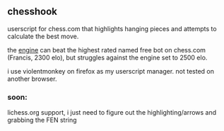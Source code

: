 ## chesshook

userscript for chess.com that highlights hanging pieces and attempts to calculate the best move.

the [engine](https://github.com/Strryke/betafish) can beat the highest rated named free bot on chess.com (Francis, 2300 elo), but struggles against the engine set to 2500 elo.

i use violentmonkey on firefox as my userscript manager. not tested on another browser.

### soon:
lichess.org support, i just need to figure out the highlighting/arrows and grabbing the FEN string 
